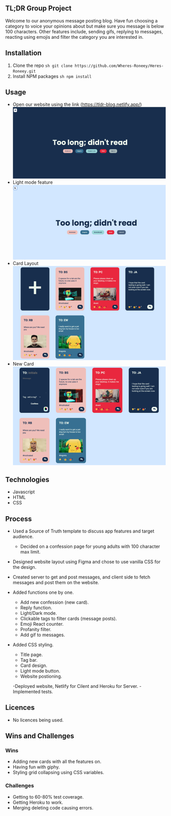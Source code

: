## TL;DR Group Project

Welcome to our anonymous message posting blog. Have fun choosing a category to voice your opinions about but make sure you message is below 100 characters. Other features include, sending gifs, replying to messages, reacting using emojis and filter the category you are interested in.

## Installation

1. Clone the repo
   `sh git clone https://github.com/Wheres-Roneey/Heres-Roneey.git `
2. Install NPM packages
   `sh npm install`

## Usage

- Open our website using the link (https://tldr-blog.netlify.app/)
  ![](./tldrImages/titlePage.png)
- Light mode feature
  ![](./tldrImages/lightMode.png)
- Card Layout
  ![](./tldrImages/cardLayout.png)
- New Card
  ![](./tldrImages/newCard.png)

## Technologies

- Javascript
- HTML
- CSS

## Process

- Used a Source of Truth template to discuss app features and target audience.
  - Decided on a confession page for young adults with 100 character max limit.
- Designed website layout using Figma and chose to use vanilla CSS for the design.
- Created server to get and post messages, and client side to fetch messages and post them on the website.
- Added functions one by one.
  - Add new confession (new card).
  - Reply function.
  - Light/Dark mode.
  - Clickable tags to filter cards (message posts).
  - Emoji React counter.
  - Profanity filter.
  - Add gif to messages.
- Added CSS styling.

  - Title page.
  - Tag bar.
  - Card design.
  - Light mode button.
  - Website postioning.

  -Deployed website, Netlify for Cilent and Heroku for Server.
  -Implemented tests.

## Licences

- No licences being used.

## Wins and Challenges

### Wins

- Adding new cards with all the features on.
- Having fun with giphy.
- Styling grid collapsing using CSS variables.

### Challenges

- Getting to 60-80% test coverage.
- Getting Heroku to work.
- Merging deleting code causing errors.
